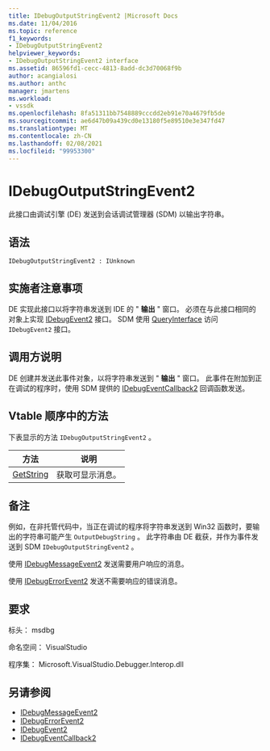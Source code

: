 ```yaml
---
title: IDebugOutputStringEvent2 |Microsoft Docs
ms.date: 11/04/2016
ms.topic: reference
f1_keywords:
- IDebugOutputStringEvent2
helpviewer_keywords:
- IDebugOutputStringEvent2 interface
ms.assetid: 86596fd1-cecc-4813-8add-dc3d70068f9b
author: acangialosi
ms.author: anthc
manager: jmartens
ms.workload:
- vssdk
ms.openlocfilehash: 8fa51311bb7548889cccdd2eb91e70a4679fb5de
ms.sourcegitcommit: ae6d47b09a439cd0e13180f5e89510e3e347fd47
ms.translationtype: MT
ms.contentlocale: zh-CN
ms.lasthandoff: 02/08/2021
ms.locfileid: "99953300"
---
```

# <a name="idebugoutputstringevent2"></a>IDebugOutputStringEvent2
此接口由调试引擎 (DE) 发送到会话调试管理器 (SDM) 以输出字符串。

## <a name="syntax"></a>语法

```
IDebugOutputStringEvent2 : IUnknown
```

## <a name="notes-for-implementers"></a>实施者注意事项
 DE 实现此接口以将字符串发送到 IDE 的 " **输出** " 窗口。 必须在与此接口相同的对象上实现 [IDebugEvent2](../../../extensibility/debugger/reference/idebugevent2.md) 接口。 SDM 使用 [QueryInterface](/cpp/atl/queryinterface) 访问 `IDebugEvent2` 接口。

## <a name="notes-for-callers"></a>调用方说明
 DE 创建并发送此事件对象，以将字符串发送到 " **输出** " 窗口。 此事件在附加到正在调试的程序时，使用 SDM 提供的 [IDebugEventCallback2](../../../extensibility/debugger/reference/idebugeventcallback2.md) 回调函数发送。

## <a name="methods-in-vtable-order"></a>Vtable 顺序中的方法
 下表显示的方法 `IDebugOutputStringEvent2` 。

|方法|说明|
|------------|-----------------|
|[GetString](../../../extensibility/debugger/reference/idebugoutputstringevent2-getstring.md)|获取可显示消息。|

## <a name="remarks"></a>备注
 例如，在非托管代码中，当正在调试的程序将字符串发送到 Win32 函数时，要输出的字符串可能产生 `OutputDebugString` 。 此字符串由 DE 截获，并作为事件发送到 SDM `IDebugOutputStringEvent2` 。

 使用 [IDebugMessageEvent2](../../../extensibility/debugger/reference/idebugmessageevent2.md) 发送需要用户响应的消息。

 使用 [IDebugErrorEvent2](../../../extensibility/debugger/reference/idebugerrorevent2.md) 发送不需要响应的错误消息。

## <a name="requirements"></a>要求
 标头： msdbg

 命名空间： VisualStudio

 程序集： Microsoft.VisualStudio.Debugger.Interop.dll

## <a name="see-also"></a>另请参阅
- [IDebugMessageEvent2](../../../extensibility/debugger/reference/idebugmessageevent2.md)
- [IDebugErrorEvent2](../../../extensibility/debugger/reference/idebugerrorevent2.md)
- [IDebugEvent2](../../../extensibility/debugger/reference/idebugevent2.md)
- [IDebugEventCallback2](../../../extensibility/debugger/reference/idebugeventcallback2.md)
